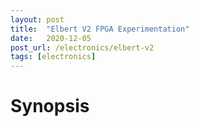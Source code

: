 ```yaml
---
layout: post
title:  "Elbert V2 FPGA Experimentation"
date:   2020-12-05 
post_url: /electronics/elbert-v2
tags: [electronics]
---
```

# Synopsis


